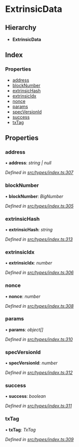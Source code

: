 # ExtrinsicData

## Hierarchy

* **ExtrinsicData**

## Index

### Properties

* [address](extrinsicdata.md#address)
* [blockNumber](extrinsicdata.md#blocknumber)
* [extrinsicHash](extrinsicdata.md#extrinsichash)
* [extrinsicIdx](extrinsicdata.md#extrinsicidx)
* [nonce](extrinsicdata.md#nonce)
* [params](extrinsicdata.md#params)
* [specVersionId](extrinsicdata.md#specversionid)
* [success](extrinsicdata.md#success)
* [txTag](extrinsicdata.md#txtag)

## Properties

### address

• **address**: _string \| null_

_Defined in_ [_src/types/index.ts:307_](https://github.com/PolymathNetwork/polymesh-sdk/blob/1221e467/src/types/index.ts#L307)

### blockNumber

• **blockNumber**: _BigNumber_

_Defined in_ [_src/types/index.ts:305_](https://github.com/PolymathNetwork/polymesh-sdk/blob/1221e467/src/types/index.ts#L305)

### extrinsicHash

• **extrinsicHash**: _string_

_Defined in_ [_src/types/index.ts:313_](https://github.com/PolymathNetwork/polymesh-sdk/blob/1221e467/src/types/index.ts#L313)

### extrinsicIdx

• **extrinsicIdx**: _number_

_Defined in_ [_src/types/index.ts:306_](https://github.com/PolymathNetwork/polymesh-sdk/blob/1221e467/src/types/index.ts#L306)

### nonce

• **nonce**: _number_

_Defined in_ [_src/types/index.ts:308_](https://github.com/PolymathNetwork/polymesh-sdk/blob/1221e467/src/types/index.ts#L308)

### params

• **params**: _object\[\]_

_Defined in_ [_src/types/index.ts:310_](https://github.com/PolymathNetwork/polymesh-sdk/blob/1221e467/src/types/index.ts#L310)

### specVersionId

• **specVersionId**: _number_

_Defined in_ [_src/types/index.ts:312_](https://github.com/PolymathNetwork/polymesh-sdk/blob/1221e467/src/types/index.ts#L312)

### success

• **success**: _boolean_

_Defined in_ [_src/types/index.ts:311_](https://github.com/PolymathNetwork/polymesh-sdk/blob/1221e467/src/types/index.ts#L311)

### txTag

• **txTag**: _TxTag_

_Defined in_ [_src/types/index.ts:309_](https://github.com/PolymathNetwork/polymesh-sdk/blob/1221e467/src/types/index.ts#L309)

